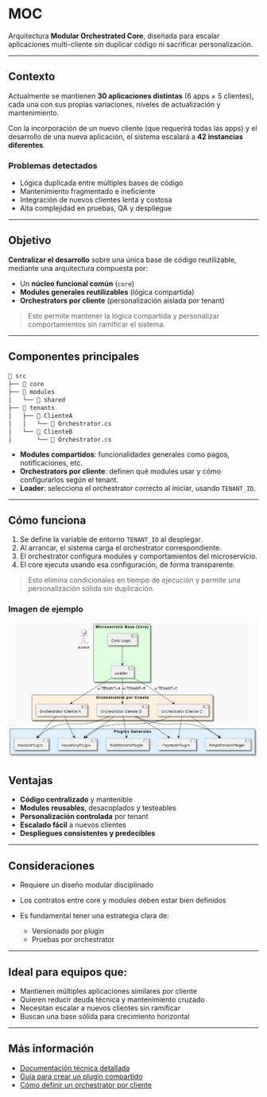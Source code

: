 # MOC

Arquitectura **Modular Orchestrated Core**, diseñada para escalar aplicaciones multi-cliente sin duplicar código ni sacrificar personalización.

---

## Contexto

Actualmente se mantienen **30 aplicaciones distintas** (6 apps × 5 clientes), cada una con sus propias variaciones, niveles de actualización y mantenimiento.

Con la incorporación de un nuevo cliente (que requerirá todas las apps) y el desarrollo de una nueva aplicación, el sistema escalará a **42 instancias diferentes**.


### Problemas detectados

- Lógica duplicada entre múltiples bases de código
- Mantenimiento fragmentado e ineficiente
- Integración de nuevos clientes lenta y costosa
- Alta complejidad en pruebas, QA y despliegue

---

## Objetivo

**Centralizar el desarrollo** sobre una única base de código reutilizable, mediante una arquitectura compuesta por:

- Un **núcleo funcional común** (`core`)
- **Modules generales reutilizables** (lógica compartida)
- **Orchestrators por cliente** (personalización aislada por tenant)

> Esto permite mantener la lógica compartida y personalizar comportamientos sin ramificar el sistema.

---

## Componentes principales

```plaintext
📁 src
├── 📁 core
├── 📁 modules
│   └── 📁 shared
├── 📁 tenants
│   ├── 📁 ClienteA
│   │   └── 📄 Orchestrator.cs
│   └── 📁 ClienteB
│       └── 📄 Orchestrator.cs
```

* **Modules compartidos**: funcionalidades generales como pagos, notificaciones, etc.
* **Orchestrators por cliente**: definen qué modules usar y cómo configurarlos según el tenant.
* **Loader**: selecciona el orchestrator correcto al iniciar, usando `TENANT_ID`.

---

## Cómo funciona

1. Se define la variable de entorno `TENANT_ID` al desplegar.
2. Al arrancar, el sistema carga el orchestrator correspondiente.
3. El orchestrator configura modules y comportamientos del microservicio.
4. El core ejecuta usando esa configuración, de forma transparente.

> Esto elimina condicionales en tiempo de ejecución y permite una personalización sólida sin duplicación.

### Imagen de ejemplo
![Arquitectura MOC](/img/MOC_diagram.jpeg)


## Ventajas

* **Código centralizado** y mantenible
* **Modules reusables**, desacoplados y testeables
* **Personalización controlada** por tenant
* **Escalado fácil** a nuevos clientes
* **Despliegues consistentes y predecibles**

---

## Consideraciones

* Requiere un diseño modular disciplinado
* Los contratos entre core y modules deben estar bien definidos
* Es fundamental tener una estrategia clara de:

  * Versionado por plugin
  * Pruebas por orchestrator

---

## Ideal para equipos que:

* Mantienen múltiples aplicaciones similares por cliente
* Quieren reducir deuda técnica y mantenimiento cruzado
* Necesitan escalar a nuevos clientes sin ramificar
* Buscan una base sólida para crecimiento horizontal

---

## Más información

* [Documentación técnica detallada](./architecture/)
* [Guía para crear un plugin compartido](#)
* [Cómo definir un orchestrator por cliente](#)
